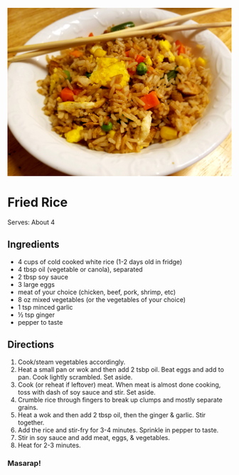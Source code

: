 ![Fried Rice](https://raw.githubusercontent.com/aromig/recipes/master/photos/friedrice.jpg "Photo: Fried Rice")
# Fried Rice
Serves: About 4

## Ingredients
* 4 cups of cold cooked white rice (1-2 days old in fridge)
* 4 tbsp oil (vegetable or canola), separated
* 2 tbsp soy sauce
* 3 large eggs
* meat of your choice (chicken, beef, pork, shrimp, etc)
* 8 oz mixed vegetables (or the vegetables of your choice)
* 1 tsp minced garlic
* &frac12; tsp ginger
* pepper to taste

## Directions
1. Cook/steam vegetables accordingly.
2. Heat a small pan or wok and then add 2 tsbp oil. Beat eggs and add to pan. Cook lightly scrambled. Set aside.
3. Cook (or reheat if leftover) meat. When meat is almost done cooking, toss with dash of soy sauce and stir. Set aside.
4. Crumble rice through fingers to break up clumps and mostly separate grains.
5. Heat a wok and then add 2 tbsp oil, then the ginger &amp; garlic. Stir together.
6. Add the rice and stir-fry for 3-4 minutes. Sprinkle in pepper to taste.
7. Stir in soy sauce and add meat, eggs, &amp; vegetables.
8. Heat for 2-3 minutes.

### Masarap!
